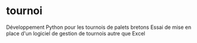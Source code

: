 # tournoi
Développement Python pour les tournois de palets bretons
Essai de mise en place d'un logiciel de gestion de tournois autre que Excel
